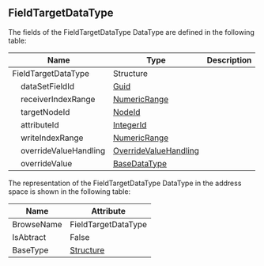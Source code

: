 <!-- datatype -->
## FieldTargetDataType
<!-- end of description -->
The fields of the FieldTargetDataType DataType are defined in the following table:  

|Name|Type|Description|
|---|---|---|
|FieldTargetDataType|Structure||
|&nbsp;&nbsp;&nbsp;&nbsp;dataSetFieldId|[Guid](../../../Part3/DataTypes/Guid/readme.md)||
|&nbsp;&nbsp;&nbsp;&nbsp;receiverIndexRange|[NumericRange](../../../Part4/DataTypes/NumericRange/readme.md)||
|&nbsp;&nbsp;&nbsp;&nbsp;targetNodeId|[NodeId](../../../Part3/DataTypes/NodeId/readme.md)||
|&nbsp;&nbsp;&nbsp;&nbsp;attributeId|[IntegerId](../../../Part4/DataTypes/IntegerId/readme.md)||
|&nbsp;&nbsp;&nbsp;&nbsp;writeIndexRange|[NumericRange](../../../Part4/DataTypes/NumericRange/readme.md)||
|&nbsp;&nbsp;&nbsp;&nbsp;overrideValueHandling|[OverrideValueHandling](../../../Part14/DataTypes/OverrideValueHandling/readme.md)||
|&nbsp;&nbsp;&nbsp;&nbsp;overrideValue|[BaseDataType](../../../Part3/DataTypes/BaseDataType/readme.md)||

The representation of the FieldTargetDataType DataType in the address space is shown in the following table:  

|Name|Attribute|
|---|---|
|BrowseName|FieldTargetDataType|
|IsAbtract|False|
|BaseType|[Structure](../../../Part3/DataTypes/Structure/readme.md)|

